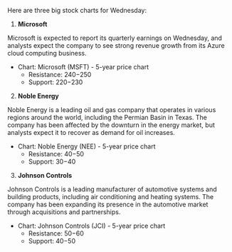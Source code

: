 Here are three big stock charts for Wednesday:

1. **Microsoft**

Microsoft is expected to report its quarterly earnings on Wednesday, and analysts expect the company to see strong revenue growth from its Azure cloud computing business.

* Chart: Microsoft (MSFT) - 5-year price chart
	+ Resistance: $240-$250
	+ Support: $220-$230
2. **Noble Energy**

Noble Energy is a leading oil and gas company that operates in various regions around the world, including the Permian Basin in Texas. The company has been affected by the downturn in the energy market, but analysts expect it to recover as demand for oil increases.

* Chart: Noble Energy (NEE) - 5-year price chart
	+ Resistance: $40-$50
	+ Support: $30-$40
3. **Johnson Controls**

Johnson Controls is a leading manufacturer of automotive systems and building products, including air conditioning and heating systems. The company has been expanding its presence in the automotive market through acquisitions and partnerships.

* Chart: Johnson Controls (JCI) - 5-year price chart
	+ Resistance: $50-$60
	+ Support: $40-$50